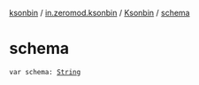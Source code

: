 [ksonbin](../../index.md) / [in.zeromod.ksonbin](../index.md) / [Ksonbin](index.md) / [schema](./schema.md)

# schema

`var schema: `[`String`](https://kotlinlang.org/api/latest/jvm/stdlib/kotlin/-string/index.html)